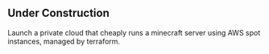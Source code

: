 ## Under Construction

Launch a private cloud that cheaply runs a minecraft server using AWS spot instances, managed by terraform.
